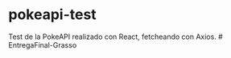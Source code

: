 ﻿# pokeapi-test

Test de la PokeAPI realizado con React, fetcheando con Axios. 
#   E n t r e g a F i n a l - G r a s s o  
 